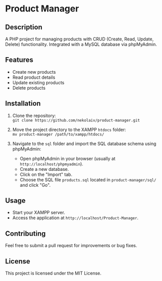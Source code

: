 # Product Manager

## Description
A PHP project for managing products with CRUD (Create, Read, Update, Delete) functionality. Integrated with a MySQL database via phpMyAdmin.

## Features
- Create new products
- Read product details
- Update existing products
- Delete products

## Installation
1. Clone the repository:  
   `git clone https://github.com/nekolaiv/product-manager.git`
   
2. Move the project directory to the XAMPP `htdocs` folder:  
   `mv product-manager /path/to/xampp/htdocs/`
   
3. Navigate to the `sql` folder and import the SQL database schema using phpMyAdmin:
   - Open phpMyAdmin in your browser (usually at `http://localhost/phpmyadmin`).
   - Create a new database.
   - Click on the "Import" tab.
   - Choose the SQL file `products.sql` located in `product-manager/sql/` and click "Go".

## Usage
- Start your XAMPP server.
- Access the application at `http://localhost/Product-Manager`.

## Contributing
Feel free to submit a pull request for improvements or bug fixes.

## License
This project is licensed under the MIT License.
